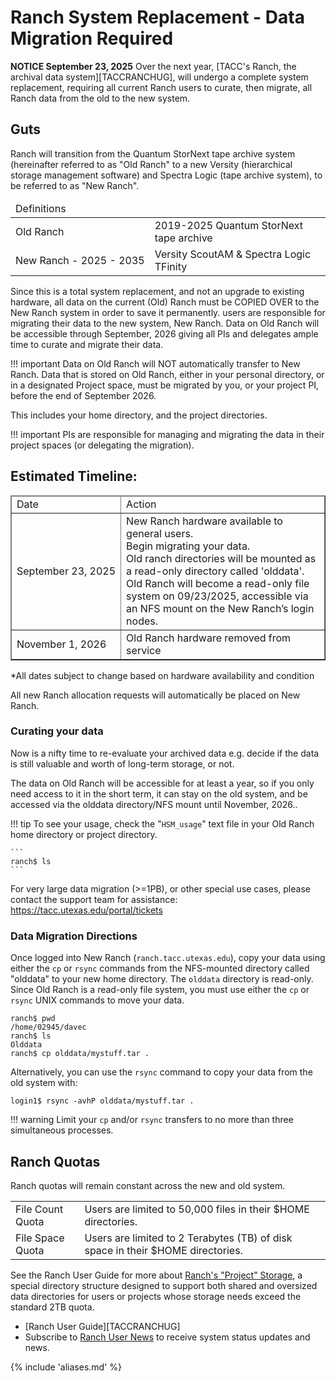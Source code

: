 # Ranch System Replacement - Data Migration Required

**NOTICE September 23, 2025** Over the next year, [TACC's Ranch, the archival data system][TACCRANCHUG], will undergo a complete system replacement, requiring all current Ranch users to curate, then migrate, all Ranch data from the old to the new system.  

## Guts

Ranch will transition from the Quantum StorNext tape archive system (hereinafter referred to as "Old Ranch" to a new Versity (hierarchical storage management software) and Spectra Logic (tape archive system), to be referred to as "New Ranch".

<table>
<thead><tr><td colspan="2">Definitions</td></tr></thead>
<tr>
<td style="white-space:nowrap">Old Ranch</td>
<td>2019-2025 Quantum StorNext tape archive  </td>
</tr>
<tr>
<td style="white-space:nowrap">New Ranch - 2025 - 2035</td><td>Versity ScoutAM & Spectra Logic TFinity  </td></tr>
</table>

Since this is a total system replacement, and not an upgrade to existing hardware, all data on the current (Old) Ranch must be COPIED OVER to the New Ranch system in order to save it permanently.  users are responsible for migrating their data to the new system, New Ranch.  Data on Old Ranch will be accessible through September, 2026 giving all PIs and delegates ample time to curate and migrate their data.



!!! important
	Data on Old Ranch will NOT automatically transfer to New Ranch. Data that is stored on Old Ranch, either in your personal directory, or in a designated Project space,  must be migrated by you, or your project PI, before the end of September 2026. 


This includes your home directory, and the project directories.


!!! important 
	PIs are responsible for managing and migrating the data in their project spaces (or delegating the migration).


## Estimated Timeline:  

<table border="1">
<thead><tr><td>Date</td><td>Action</td></tr></thead>
<tr>
<td style="white-space:nowrap">September 23, 2025</td>
<td>New Ranch hardware available to general users. <br>Begin migrating your data.  <br>Old ranch directories will be mounted as a read-only directory called 'olddata'.
Old Ranch will become a read-only file system on 09/23/2025, accessible via an NFS mount on the New Ranch’s login nodes. </td>
</tr>
<tr>
<td style="white-space:nowrap">November 1, 2026</td><td>Old Ranch hardware removed from service </td></tr>
</table>

&#42;All dates subject to change based on hardware availability and condition 

All new Ranch allocation requests will automatically be placed on New Ranch. 

### Curating your data

Now is a nifty time to re-evaluate your archived data e.g. decide if the data is still valuable and worth of long-term storage, or not.

The data on Old Ranch will be accessible for at least a year, so if you only need access to it in the short term, it can stay on the old system, and be accessed via the olddata directory/NFS mount until November, 2026.. 

!!! tip
	To see your usage, check the "`HSM_usage`" text file in your Old Ranch home directory or project directory. 

	```
	ranch$ ls
	```


For very large data migration (>=1PB), or other special use cases, please contact the support team for assistance: https://tacc.utexas.edu/portal/tickets 


### Data Migration Directions

Once logged into New Ranch (`ranch.tacc.utexas.edu`), copy your data using either the `cp` or `rsync` commands from the NFS-mounted directory called "olddata" to your new home directory. The `olddata` directory is read-only. 
Since Old Ranch is a read-only file system, you must use either the `cp` or `rsync` UNIX commands to move your data.

```cmd-line
ranch$ pwd
/home/02945/davec
ranch$ ls
Olddata
ranch$ cp olddata/mystuff.tar .
```

Alternatively, you can use the `rsync` command to copy your data from the old system with: 

```cmd-line
login1$ rsync -avhP olddata/mystuff.tar .
```


 
!!! warning 
	Limit your `cp` and/or `rsync` transfers to no more than three simultaneous processes.  


## Ranch Quotas 

Ranch quotas will remain constant across the new and old system.

<table>
<tr>
<td>File Count Quota</td> <td> Users are limited to 50,000 files in their $HOME directories.
<tr>
<td>File Space Quota</td> <td> Users are limited to 2 Terabytes (TB) of disk space in their $HOME directories. 
</tr>
</table>

See the Ranch User Guide for more about [Ranch's "Project" Storage](https://docs.tacc.utexas.edu/hpc/ranch/#projects), a special directory structure designed to support both shared and oversized data directories for users or projects whose storage needs exceed the standard 2TB quota. 


* [Ranch User Guide][TACCRANCHUG]
* Subscribe to [Ranch User News](https://accounts.tacc.utexas.edu/user_updates) to receive system status updates and news.


{% include 'aliases.md' %}
